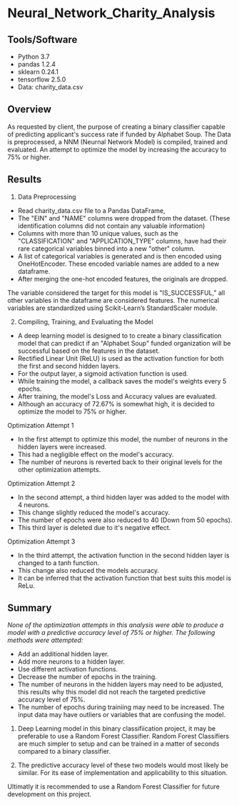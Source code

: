 # Neural_Network_Charity_Analysis

## Tools/Software
* Python 3.7
* pandas 1.2.4
* sklearn 0.24.1
* tensorflow 2.5.0
* Data: charity_data.csv

## Overview
As requested by client, the purpose of creating a binary classifier capable of predicting applicant's success rate if funded by Alphabet Soup. The Data is preprocessed, a NNM (Neurnal Network Model) is compiled, trained and evaluated. An attempt to optimize the model by increasing the accuracy to 75% or higher. 

## Results
1. Data Preprocessing

* Read charity_data.csv file to a Pandas DataFrame, 
* The "EIN" and "NAME" columns were dropped from the dataset. (These identification columns did not contain any valuable information)
* Columns with more than 10 unique values, such as the "CLASSIFICATION" and "APPLICATION_TYPE" columns, have had their rare categorical variables binned into a new "other" column.
* A list of categorical variables is generated and is then encoded using OneHotEncoder. These encoded variable names are added to a new dataframe. 
* After merging the one-hot encoded features, the originals are dropped.

The variable considered the target for this model is "IS_SUCCESSFUL," all other variables in the dataframe are considered features. The numerical variables are standardized using Scikit-Learn’s StandardScaler module.

2. Compiling, Training, and Evaluating the Model

* A deep learning model is designed to to create a binary classification model that can predict if an "Alphabet Soup" funded organization will be successful based on the features in the dataset.
* Rectified Linear Unit (ReLU) is used as the activation function for both the first and second hidden layers. 
* For the output layer, a sigmoid activation function is used. 
* While training the model, a callback saves the model's weights every 5 epochs. 
* After training, the model's Loss and Accuracy values are evaluated. 
* Although an accuracy of 72.67% is somewhat high, it is decided to optimize the model to 75% or higher.

Optimization Attempt 1

* In the first attempt to optimize this model, the number of neurons in the hidden layers were increased. 
* This had a negligible effect on the model's accuracy. 
* The number of neurons is reverted back to their original levels for the other optimization attempts.

Optimization Attempt 2

* In the second attempt, a third hidden layer was added to the model with 4 neurons. 
* This change slightly reduced the model's accuracy. 
* The number of epochs were also reduced to 40 (Down from 50 epochs). 
* This third layer is deleted due to it's negative effect.

Optimization Attempt 3

* In the third attempt, the activation function in the second hidden layer is changed to a tanh function. 
* This change also reduced the models accuracy. 
* It can be inferred that the activation function that best suits this model is ReLu.

## Summary
*None of the optimization attempts in this analysis were able to produce a model with a predictive accuracy level of 75% or higher. The following methods were attempted:*

* Add an additional hidden layer.
* Add more neurons to a hidden layer.
* Use different activation functions.
* Decrease the number of epochs in the training.
* The number of neurons in the hidden layers may need to be adjusted, this results why this model did not reach the targeted predictive accuracy level of 75%. 
* The number of epochs during trainiing may need to be increased. The input data may have outliers or variables that are confusing the model.

1. Deep Learning model in this binary classifiication project, it may be preferable to use a Random Forest Classifier. Random Forest Classifiers are much simpler to setup and can be trained in a matter of seconds compared to a binary classifier. 

2. The predictive accuracy level of these two models would most likely be similar. For its ease of implementation and applicability to this situation. 

Ultimatly it is recommended to use a Random Forest Classifier for future development on this project.
